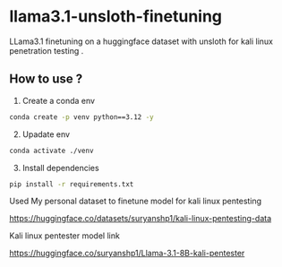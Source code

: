 # llama3.1-unsloth-finetuning
LLama3.1 finetuning on a huggingface dataset with unsloth for kali linux penetration testing .


## How to use ?

1. Create a conda env

```bash
conda create -p venv python==3.12 -y
```

2. Upadate env

```bash
conda activate ./venv
```

3. Install dependencies

```bash
pip install -r requirements.txt
```

Used My personal dataset to finetune model for kali linux pentesting

https://huggingface.co/datasets/suryanshp1/kali-linux-pentesting-data

Kali linux pentester model link

https://huggingface.co/suryanshp1/Llama-3.1-8B-kali-pentester
